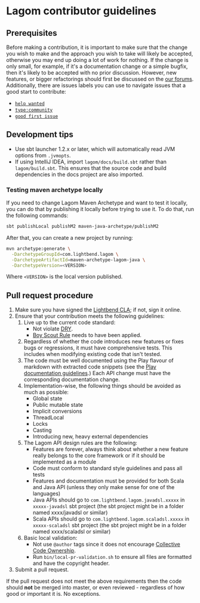 <!--- Copyright (C) 2016-2020 Lightbend Inc. <https://www.lightbend.com> -->
# Lagom contributor guidelines

## Prerequisites

Before making a contribution, it is important to make sure that the change you wish to make and the approach you wish to take will likely be accepted, otherwise you may end up doing a lot of work for nothing.  If the change is only small, for example, if it's a documentation change or a simple bugfix, then it's likely to be accepted with no prior discussion.  However, new features, or bigger refactorings should first be discussed on the [our forums](https://discuss.lightbend.com/c/lagom).  Additionally, there are issues labels you can use to navigate issues that a good start to contribute:

- [`help wanted`](https://github.com/lagom/lagom/labels/help%20wanted)
- [`type:community`](https://github.com/lagom/lagom/labels/type%3Acommunity)
- [`good first issue`](https://github.com/lagom/lagom/labels/good%20first%20issue)

## Development tips

- Use sbt launcher 1.2.x or later, which will automatically read JVM options from `.jvmopts`.
- If using IntelliJ IDEA, import `lagom/docs/build.sbt` rather than `lagom/build.sbt`. This ensures that the source code and build dependencies in the docs project are also imported.

### Testing maven archetype locally

If you need to change Lagom Maven Archetype and want to test it locally, you can do that by publishing it locally before trying to use it. To do that, run the following commands:

```bash
sbt publishLocal publishM2 maven-java-archetype/publishM2
```

After that, you can create a new project by running:

```bash
mvn archetype:generate \
  -DarchetypeGroupId=com.lightbend.lagom \
  -DarchetypeArtifactId=maven-archetype-lagom-java \
  -DarchetypeVersion=<VERSION>
```

Where `<VERSION>` is the local version published.

## Pull request procedure

1. Make sure you have signed the [Lightbend CLA](https://www.lightbend.com/contribute/cla); if not, sign it online.
2. Ensure that your contribution meets the following guidelines:
    1. Live up to the current code standard:
        - Not violate [DRY](http://programmer.97things.oreilly.com/wiki/index.php/Don%27t_Repeat_Yourself).
        - [Boy Scout Rule](http://programmer.97things.oreilly.com/wiki/index.php/The_Boy_Scout_Rule) needs to have been applied.
    2. Regardless of whether the code introduces new features or fixes bugs or regressions, it must have comprehensive tests.  This includes when modifying existing code that isn't tested.
    3. The code must be well documented using the Play flavour of markdown with extracted code snippets (see the [Play documentation guidelines](https://playframework.com/documentation/latest/Documentation).)  Each API change must have the corresponding documentation change.
    4. Implementation-wise, the following things should be avoided as much as possible:
        - Global state
        - Public mutable state
        - Implicit conversions
        - ThreadLocal
        - Locks
        - Casting
        - Introducing new, heavy external dependencies
    5. The Lagom API design rules are the following:
        - Features are forever, always think about whether a new feature really belongs to the core framework or if it should be implemented as a module
        - Code must conform to standard style guidelines and pass all tests
        - Features and documentation must be provided for both Scala and Java API (unless they only make sense for one of the languages)
        - Java APIs should go to `com.lightbend.lagom.javadsl.xxxxx` in `xxxxx-javadsl` sbt project (the sbt project might be in a folder named xxxx/javadsl or similar)
        - Scala APIs should go to `com.lightbend.lagom.scaladsl.xxxxx` in `xxxxx-scaladsl` sbt project (the sbt project might be in a folder named xxxx/scaladsl or similar)
    6. Basic local validation:
        - Not use `@author` tags since it does not encourage [Collective Code Ownership](https://www.extremeprogramming.org/rules/collective.html).
        - Run `bin/local-pr-validation.sh` to ensure all files are formatted and have the copyright header.
3. Submit a pull request.

If the pull request does not meet the above requirements then the code should **not** be merged into master, or even reviewed - regardless of how good or important it is. No exceptions.
